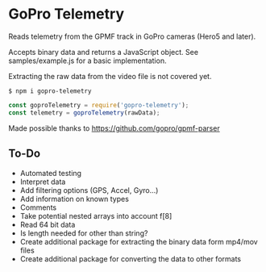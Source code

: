# GoPro Telemetry

Reads telemetry from the GPMF track in GoPro cameras (Hero5 and later).

Accepts binary data and returns a JavaScript object. See samples/example.js for a basic implementation.

Extracting the raw data from the video file is not covered yet.

```shell
$ npm i gopro-telemetry
```

```js
const goproTelemetry = require('gopro-telemetry');
const telemetry = goproTelemetry(rawData);
```

Made possible thanks to https://github.com/gopro/gpmf-parser

## To-Do

- Automated testing
- Interpret data
- Add filtering options (GPS, Accel, Gyro...)
- Add information on known types
- Comments
- Take potential nested arrays into account f[8]
- Read 64 bit data
- Is length needed for other than string?
- Create additional package for extracting the binary data form mp4/mov files
- Create additional package for converting the data to other formats
